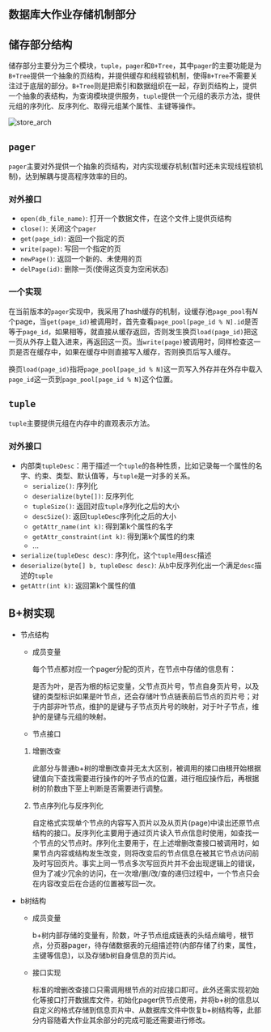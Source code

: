 ## 数据库大作业存储机制部分

## 储存部分结构

储存部分主要分为三个模块，`tuple`，`pager`和`B+Tree`，其中`pager`的主要功能是为`B+Tree`提供一个抽象的页结构，并提供缓存和线程锁机制，使得`B+Tree`不需要关注过于底层的部分。`B+Tree`则是把索引和数据组织在一起，存到页结构上，提供一个抽象的表结构，为查询模块提供服务，`tuple`提供一个元组的表示方法，提供元组的序列化、反序列化、取得元组某个属性、主键等操作。

![store_arch](D:\THU\2018-2019春\计算机系统软件2\project\jDB\store_arch.png)

## `pager`

`pager`主要对外提供一个抽象的页结构，对内实现缓存机制(暂时还未实现线程锁机制)，达到解耦与提高程序效率的目的。

### 对外接口

* `open(db_file_name)`: 打开一个数据文件，在这个文件上提供页结构
* `close()`: 关闭这个`pager`
* `get(page_id)`: 返回一个指定的页
* `write(page)`: 写回一个指定的页
* `newPage()`: 返回一个新的、未使用的页
* `delPage(id)`: 删除一页(使得这页变为空闲状态)

### 一个实现

在当前版本的`pager`实现中，我采用了hash缓存的机制，设缓存池`page_pool`有$N$个page，当`get(page_id)`被调用时，首先查看`page_pool[page_id % N].id`是否等于`page_id`，如果相等，就直接从缓存返回，否则发生换页`load(page_id)`把这一页从外存上载入进来，再返回这一页。当`write(page)`被调用时，同样检查这一页是否在缓存中，如果在缓存中则直接写入缓存，否则换页后写入缓存。

换页`load(page_id)`指将`page_pool[page_id % N]`这一页写入外存并在外存中载入`page_id`这一页到`page_pool[page_id % N]`这个位置。

## `tuple`

`tuple`主要提供元组在内存中的直观表示方法。

### 对外接口

* 内部类`tupleDesc`：用于描述一个`tuple`的各种性质，比如记录每一个属性的名字、约束、类型、默认值等，与`tuple`是一对多的关系。
  * `serialize()`: 序列化
  * `deserialize(byte[])`: 反序列化
  * `tupleSize()`: 返回对应`tuple`序列化之后的大小
  * `descSize()`: 返回`tupleDesc`序列化之后的大小
  * `getAttr_name(int k)`: 得到第k个属性的名字
  * `getAttr_constraint(int k)`: 得到第k个属性的约束
  * ...
* `serialize(tupleDesc desc)`: 序列化，这个`tuple`用`desc`描述
* `deserialize(byte[] b, tupleDesc desc)`: 从`b`中反序列化出一个满足`desc`描述的`tuple`
* `getAttr(int k)`: 返回第k个属性的值

## B+树实现

* 节点结构

  * 成员变量

    每个节点都对应一个pager分配的页片，在节点中存储的信息有：

    是否为叶，是否为根的标记变量，父节点页片号，节点自身页片号，以及键的类型标识如果是叶节点，还会存储叶节点链表前后节点的页片号；对于内部非叶节点，维护的是键与子节点页片号的映射，对于叶子节点，维护的是键与元组的映射。

  * 节点接口

  1. 增删改查

     此部分与普通b+树的增删改查并无太大区别，被调用的接口由根开始根据键值向下查找需要进行操作的叶子节点的位置，进行相应操作后，再根据树的阶数由下至上判断是否需要进行调整。

  2. 节点序列化与反序列化

     自定格式实现单个节点的内容写入页片以及从页片(page)中读出还原节点结构的接口。反序列化主要用于通过页片读入节点信息时使用，如查找一个节点的父节点时。序列化主要用于，在上述增删改查接口被调用时，如果节点内容或结构发生改变，则将改变后的节点信息在被其它节点访问前及时写回页片。事实上同一节点多次写回页片并不会出现逻辑上的错误，但为了减少冗余的访问，在一次增/删/改/查的递归过程中，一个节点只会在内容改变后在合适的位置被写回一次。

* b树结构

  * 成员变量

    b+树内部存储的变量有，阶数，叶子节点组成链表的头结点编号，根节点，分页器pager，待存储数据表的元组描述符(内部存储了约束，属性，主键等信息)，以及存储b树自身信息的页片id。

  * 接口实现

    标准的增删改查接口只需调用根节点的对应接口即可。此外还需实现初始化等接口打开数据库文件，初始化pager供节点使用，并将b+树的信息以自定义的格式存储到信息页片中、从数据库文件中恢复b+树结构等，此部分内容随着大作业其余部分的完成可能还需要进行修改。

  